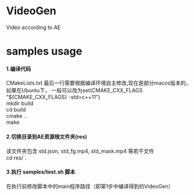 # VideoGen
Video according to AE  

# samples usage  
#### 1.编译代码  
  CMakeLists.txt 最后一行需要根据编译环境自主修改,现在是部分macos版本的，如果在Ubuntu下，
一般可以改为set(CMAKE_CXX_FLAGS "${CMAKE_CXX_FLAGS} -std=c++11")  
  mkdir build  
  cd build  
  cmake ..  
  make  
#### 2.切换目录到AE资源根文件夹(res)   
  该文件夹包含 std.json, std_fg.mp4, std_mask.mp4 等若干文件  
  cd res/ . 
#### 3.执行 samples/test.sh 脚本 
  在执行前修改脚本中的main程序路径（即第1步中编译得到的VideoGen）
